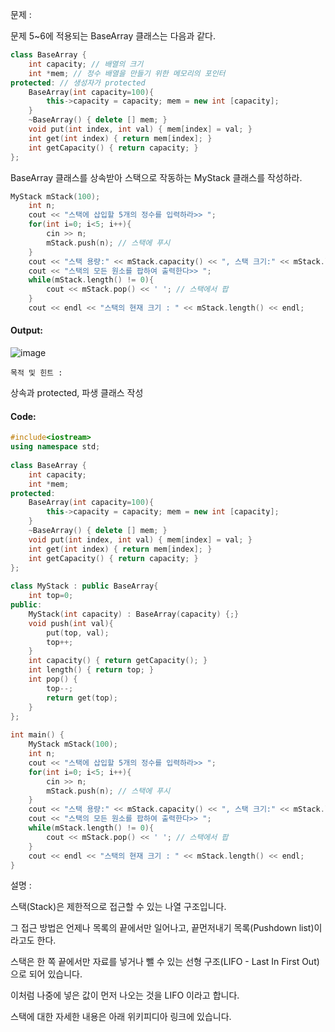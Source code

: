 문제 :

문제 5~6에 적용되는 BaseArray 클래스는 다음과 같다.
```cpp
class BaseArray {
    int capacity; // 배열의 크기
    int *mem; // 정수 배열을 만들기 위한 메모리의 포인터
protected: // 생성자가 protected 
    BaseArray(int capacity=100){
        this->capacity = capacity; mem = new int [capacity];
    }
    ~BaseArray() { delete [] mem; }
    void put(int index, int val) { mem[index] = val; }
    int get(int index) { return mem[index]; }
    int getCapacity() { return capacity; }
};
```
BaseArray 클래스를 상속받아 스택으로 작동하는 MyStack 클래스를 작성하라.
```cpp
MyStack mStack(100);
    int n;
    cout << "스택에 삽입할 5개의 정수를 입력하라>> ";
    for(int i=0; i<5; i++){
        cin >> n;
        mStack.push(n); // 스택에 푸시 
    }
    cout << "스택 용량:" << mStack.capacity() << ", 스택 크기:" << mStack.length() << endl;
    cout << "스택의 모든 원소를 팝하여 출력한다>> ";
    while(mStack.length() != 0){
        cout << mStack.pop() << ' '; // 스택에서 팝 
    }
    cout << endl << "스택의 현재 크기 : " << mStack.length() << endl;
```
    
#### Output:
![image](https://img1.daumcdn.net/thumb/R1280x0/?scode=mtistory2&fname=https%3A%2F%2Fk.kakaocdn.net%2Fdn%2FdhgucR%2FbtqCzAK68HR%2FO3UBKSPSIE6Q0Es6qGcaB0%2Fimg.png)
    
    목적 및 힌트 :

상속과 protected, 파생 클래스 작성

#### Code:
```cpp
#include<iostream>
using namespace std;
 
class BaseArray {
    int capacity;
    int *mem;
protected:
    BaseArray(int capacity=100){
        this->capacity = capacity; mem = new int [capacity];
    }
    ~BaseArray() { delete [] mem; }
    void put(int index, int val) { mem[index] = val; }
    int get(int index) { return mem[index]; }
    int getCapacity() { return capacity; }
};
 
class MyStack : public BaseArray{
    int top=0;
public:
    MyStack(int capacity) : BaseArray(capacity) {;}
    void push(int val){
        put(top, val);
        top++;
    }
    int capacity() { return getCapacity(); }
    int length() { return top; }
    int pop() {
        top--;
        return get(top); 
    }
};
 
int main() {
    MyStack mStack(100);
    int n;
    cout << "스택에 삽입할 5개의 정수를 입력하라>> ";
    for(int i=0; i<5; i++){
        cin >> n;
        mStack.push(n); // 스택에 푸시 
    }
    cout << "스택 용량:" << mStack.capacity() << ", 스택 크기:" << mStack.length() << endl;
    cout << "스택의 모든 원소를 팝하여 출력한다>> ";
    while(mStack.length() != 0){
        cout << mStack.pop() << ' '; // 스택에서 팝 
    }
    cout << endl << "스택의 현재 크기 : " << mStack.length() << endl;
}
```
설명 :

스택(Stack)은 제한적으로 접근할 수 있는 나열 구조입니다.

그 접근 방법은 언제나 목록의 끝에서만 일어나고, 끝먼저내기 목록(Pushdown list)이라고도 한다.

스택은 한 쪽 끝에서만 자료를 넣거나 뺄 수 있는 선형 구조(LIFO - Last In First Out)으로 되어 있습니다.

이처럼 나중에 넣은 값이 먼저 나오는 것을 LIFO 이라고 합니다.

스택에 대한 자세한 내용은 아래 위키피디아 링크에 있습니다.

